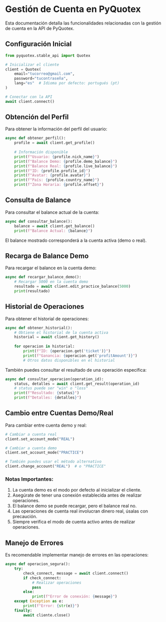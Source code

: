 # Gestión de Cuenta en PyQuotex

Esta documentación detalla las funcionalidades relacionadas con la gestión de cuenta en la API de PyQuotex.

## Configuración Inicial

```python
from pyquotex.stable_api import Quotex

# Inicializar el cliente
client = Quotex(
    email="tucorreo@gmail.com",
    password="tucontraseña",
    lang="es"  # Idioma por defecto: portugués (pt)
)

# Conectar con la API
await client.connect()
```

## Obtención del Perfil

Para obtener la información del perfil del usuario:

```python
async def obtener_perfil():
    profile = await client.get_profile()
    
    # Información disponible
    print(f"Usuario: {profile.nick_name}")
    print(f"Balance Demo: {profile.demo_balance}")
    print(f"Balance Real: {profile.live_balance}")
    print(f"ID: {profile.profile_id}")
    print(f"Avatar: {profile.avatar}")
    print(f"País: {profile.country_name}")
    print(f"Zona Horaria: {profile.offset}")
```

## Consulta de Balance

Para consultar el balance actual de la cuenta:

```python
async def consultar_balance():
    balance = await client.get_balance()
    print(f"Balance Actual: {balance}")
```

El balance mostrado corresponderá a la cuenta activa (demo o real).

## Recarga de Balance Demo

Para recargar el balance en la cuenta demo:

```python
async def recargar_balance_demo():
    # Recargar 5000 en la cuenta demo
    resultado = await client.edit_practice_balance(5000)
    print(resultado)
```

## Historial de Operaciones

Para obtener el historial de operaciones:

```python
async def obtener_historial():
    # Obtiene el historial de la cuenta activa
    historial = await client.get_history()
    
    for operacion in historial:
        print(f"ID: {operacion.get('ticket')}")
        print(f"Ganancia: {operacion.get('profitAmount')}")
        # Otros datos disponibles en el historial
```

También puedes consultar el resultado de una operación específica:

```python
async def consultar_operacion(operation_id):
    status, detalles = await client.get_result(operation_id)
    # status puede ser "win" o "loss"
    print(f"Resultado: {status}")
    print(f"Detalles: {detalles}")
```

## Cambio entre Cuentas Demo/Real

Para cambiar entre cuenta demo y real:

```python
# Cambiar a cuenta real
client.set_account_mode("REAL")

# Cambiar a cuenta demo
client.set_account_mode("PRACTICE")

# También puedes usar el método alternativo
client.change_account("REAL")  # o "PRACTICE"
```

### Notas Importantes:

1. La cuenta demo es el modo por defecto al inicializar el cliente.
2. Asegúrate de tener una conexión establecida antes de realizar operaciones.
3. El balance demo se puede recargar, pero el balance real no.
4. Las operaciones de cuenta real involucran dinero real, úsalas con precaución.
5. Siempre verifica el modo de cuenta activo antes de realizar operaciones.

## Manejo de Errores

Es recomendable implementar manejo de errores en las operaciones:

```python
async def operacion_segura():
    try:
        check_connect, message = await client.connect()
        if check_connect:
            # Realizar operaciones
            pass
        else:
            print(f"Error de conexión: {message}")
    except Exception as e:
        print(f"Error: {str(e)}")
    finally:
        await cliente.close()
```
